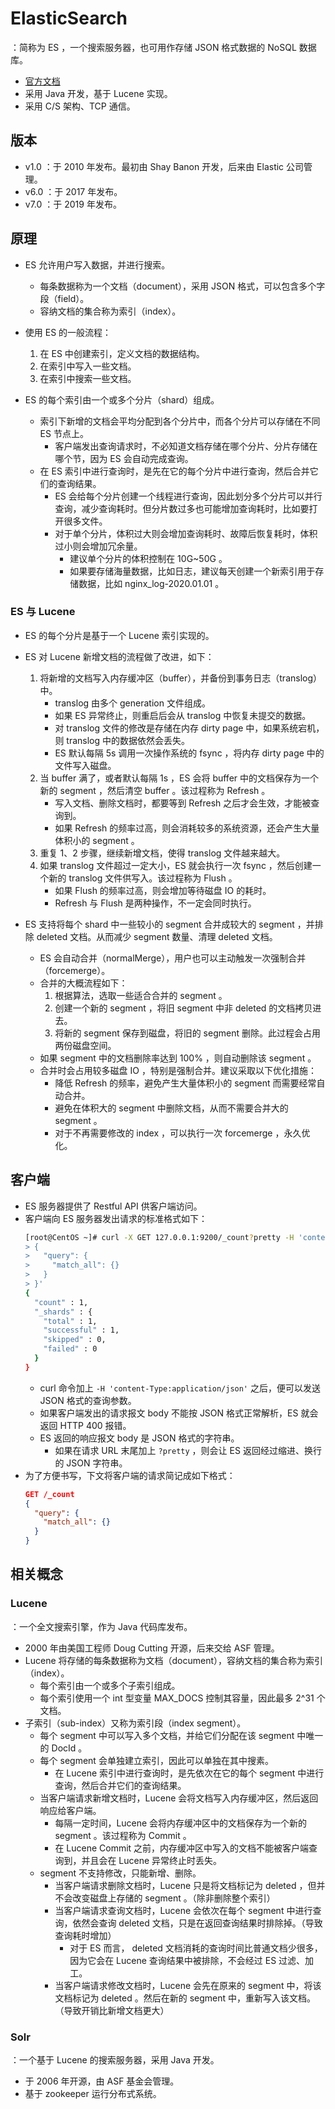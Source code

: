 # ElasticSearch

：简称为 ES ，一个搜索服务器，也可用作存储 JSON 格式数据的 NoSQL 数据库。
- [官方文档](https://www.elastic.co/guide/en/elasticsearch/reference/7.6/index.html)
- 采用 Java 开发，基于 Lucene 实现。
- 采用 C/S 架构、TCP 通信。

## 版本

- v1.0 ：于 2010 年发布。最初由 Shay Banon 开发，后来由 Elastic 公司管理。
- v6.0 ：于 2017 年发布。
- v7.0 ：于 2019 年发布。

## 原理

- ES 允许用户写入数据，并进行搜索。
  - 每条数据称为一个文档（document），采用 JSON 格式，可以包含多个字段（field）。
  - 容纳文档的集合称为索引（index）。

- 使用 ES 的一般流程：
  1. 在 ES 中创建索引，定义文档的数据结构。
  2. 在索引中写入一些文档。
  3. 在索引中搜索一些文档。

- ES 的每个索引由一个或多个分片（shard）组成。
  - 索引下新增的文档会平均分配到各个分片中，而各个分片可以存储在不同 ES 节点上。
    - 客户端发出查询请求时，不必知道文档存储在哪个分片、分片存储在哪个节，因为 ES 会自动完成查询。
  - 在 ES 索引中进行查询时，是先在它的每个分片中进行查询，然后合并它们的查询结果。
    - ES 会给每个分片创建一个线程进行查询，因此划分多个分片可以并行查询，减少查询耗时。但分片数过多也可能增加查询耗时，比如要打开很多文件。
    - 对于单个分片，体积过大则会增加查询耗时、故障后恢复耗时，体积过小则会增加冗余量。
      - 建议单个分片的体积控制在 10G~50G 。
      - 如果要存储海量数据，比如日志，建议每天创建一个新索引用于存储数据，比如 nginx_log-2020.01.01 。

### ES 与 Lucene

- ES 的每个分片是基于一个 Lucene 索引实现的。
- ES 对 Lucene 新增文档的流程做了改进，如下：
  1. 将新增的文档写入内存缓冲区（buffer），并备份到事务日志（translog）中。
      - translog 由多个 generation 文件组成。
      - 如果 ES 异常终止，则重启后会从 translog 中恢复未提交的数据。
      - 对 translog 文件的修改是存储在内存 dirty page 中，如果系统宕机，则 translog 中的数据依然会丢失。
      - ES 默认每隔 5s 调用一次操作系统的 fsync ，将内存 dirty page 中的文件写入磁盘。
  2. 当 buffer 满了，或者默认每隔 1s ，ES 会将 buffer 中的文档保存为一个新的 segment ，然后清空 buffer 。该过程称为 Refresh 。
      - 写入文档、删除文档时，都要等到 Refresh 之后才会生效，才能被查询到。
      - 如果 Refresh 的频率过高，则会消耗较多的系统资源，还会产生大量体积小的 segment 。
  3. 重复 1、2 步骤，继续新增文档，使得 translog 文件越来越大。
  4. 如果 translog 文件超过一定大小，ES 就会执行一次 fsync ，然后创建一个新的 translog 文件供写入。该过程称为 Flush 。
      - 如果 Flush 的频率过高，则会增加等待磁盘 IO 的耗时。
      - Refresh 与 Flush 是两种操作，不一定会同时执行。

- ES 支持将每个 shard 中一些较小的 segment 合并成较大的 segment ，并排除 deleted 文档。从而减少 segment 数量、清理 deleted 文档。
  - ES 会自动合并（normalMerge），用户也可以主动触发一次强制合并（forcemerge）。
  - 合并的大概流程如下：
    1. 根据算法，选取一些适合合并的 segment 。
    2. 创建一个新的 segment ，将旧 segment 中非 deleted 的文档拷贝进去。
    3. 将新的 segment 保存到磁盘，将旧的 segment 删除。此过程会占用两份磁盘空间。
  - 如果 segment 中的文档删除率达到 100% ，则自动删除该 segment 。
  - 合并时会占用较多磁盘 IO ，特别是强制合并。建议采取以下优化措施：
    - 降低 Refresh 的频率，避免产生大量体积小的 segment 而需要经常自动合并。
    - 避免在体积大的 segment 中删除文档，从而不需要合并大的 segment 。
    - 对于不再需要修改的 index ，可以执行一次 forcemerge ，永久优化。

## 客户端

- ES 服务器提供了 Restful API 供客户端访问。
- 客户端向 ES 服务器发出请求的标准格式如下：
  ```sh
  [root@CentOS ~]# curl -X GET 127.0.0.1:9200/_count?pretty -H 'content-Type:application/json' -d '
  > {
  >   "query": {
  >     "match_all": {}
  >   }
  > }'
  {
    "count" : 1,
    "_shards" : {
      "total" : 1,
      "successful" : 1,
      "skipped" : 0,
      "failed" : 0
    }
  }
  ```
  - curl 命令加上 `-H 'content-Type:application/json'` 之后，便可以发送 JSON 格式的查询参数。
  - 如果客户端发出的请求报文 body 不能按 JSON 格式正常解析，ES 就会返回 HTTP 400 报错。
  - ES 返回的响应报文 body 是 JSON 格式的字符串。
    - 如果在请求 URL 末尾加上 `?pretty` ，则会让 ES 返回经过缩进、换行的 JSON 字符串。
- 为了方便书写，下文将客户端的请求简记成如下格式：
  ```json
  GET /_count
  {
    "query": {
      "match_all": {}
    }
  }
  ```

## 相关概念

### Lucene

：一个全文搜索引擎，作为 Java 代码库发布。
- 2000 年由美国工程师 Doug Cutting 开源，后来交给 ASF 管理。
- Lucene 将存储的每条数据称为文档（document），容纳文档的集合称为索引（index）。
  - 每个索引由一个或多个子索引组成。
  - 每个索引使用一个 int 型变量 MAX_DOCS 控制其容量，因此最多 2^31 个文档。
- 子索引（sub-index）又称为索引段（index segment）。
  - 每个 segment 中可以写入多个文档，并给它们分配在该 segment 中唯一的 DocId 。
  - 每个 segment 会单独建立索引，因此可以单独在其中搜素。
    - 在 Lucene 索引中进行查询时，是先依次在它的每个 segment 中进行查询，然后合并它们的查询结果。
  - 当客户端请求新增文档时，Lucene 会将文档写入内存缓冲区，然后返回响应给客户端。
    - 每隔一定时间，Lucene 会将内存缓冲区中的文档保存为一个新的 segment 。该过程称为 Commit 。
    - 在 Lucene Commit 之前，内存缓冲区中写入的文档不能被客户端查询到，并且会在 Lucene 异常终止时丢失。
  - segment 不支持修改，只能新增、删除。
    - 当客户端请求删除文档时，Lucene 只是将文档标记为 deleted ，但并不会改变磁盘上存储的 segment 。（除非删除整个索引）
    - 当客户端请求查询文档时，Lucene 会依次在每个 segment 中进行查询，依然会查询 deleted 文档，只是在返回查询结果时排除掉。（导致查询耗时增加）
      - 对于 ES 而言， deleted 文档消耗的查询时间比普通文档少很多，因为它会在 Lucene 查询结果中被排除，不会经过 ES 过滤、加工。
    - 当客户端请求修改文档时，Lucene 会先在原来的 segment 中，将该文档标记为 deleted 。然后在新的 segment 中，重新写入该文档。（导致开销比新增文档更大）

### Solr

：一个基于 Lucene 的搜索服务器，采用 Java 开发。
- 于 2006 年开源，由 ASF 基金会管理。
- 基于 zookeeper 运行分布式系统。
